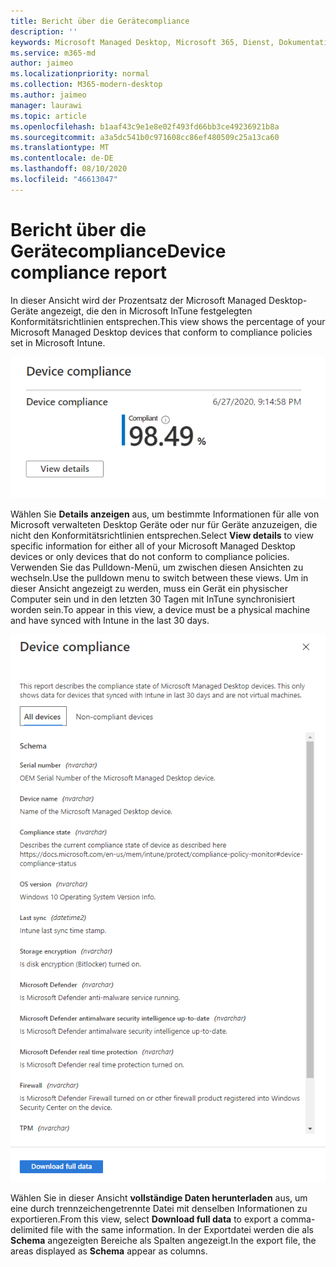 ```yaml
---
title: Bericht über die Gerätecompliance
description: ''
keywords: Microsoft Managed Desktop, Microsoft 365, Dienst, Dokumentation
ms.service: m365-md
author: jaimeo
ms.localizationpriority: normal
ms.collection: M365-modern-desktop
ms.author: jaimeo
manager: laurawi
ms.topic: article
ms.openlocfilehash: b1aaf43c9e1e8e02f493fd66bb3ce49236921b8a
ms.sourcegitcommit: a3a5dc541b0c971608cc86ef480509c25a13ca60
ms.translationtype: MT
ms.contentlocale: de-DE
ms.lasthandoff: 08/10/2020
ms.locfileid: "46613047"
---
```

# <a name="device-compliance-report"></a><span data-ttu-id="191b9-103">Bericht über die Gerätecompliance</span><span class="sxs-lookup"><span data-stu-id="191b9-103">Device compliance report</span></span>

<span data-ttu-id="191b9-104">In dieser Ansicht wird der Prozentsatz der Microsoft Managed Desktop-Geräte angezeigt, die den in Microsoft InTune festgelegten Konformitätsrichtlinien entsprechen.</span><span class="sxs-lookup"><span data-stu-id="191b9-104">This view shows the percentage of your Microsoft Managed Desktop devices that conform to compliance policies set in Microsoft Intune.</span></span>

![Bericht mit Prozentsatz der Geräte, die den Richtlinien entsprechen](../../media/mmd-device-compliance-percent.png)


<span data-ttu-id="191b9-106">Wählen Sie **Details anzeigen** aus, um bestimmte Informationen für alle von Microsoft verwalteten Desktop Geräte oder nur für Geräte anzuzeigen, die nicht den Konformitätsrichtlinien entsprechen.</span><span class="sxs-lookup"><span data-stu-id="191b9-106">Select **View details** to view specific information for either all of your Microsoft Managed Desktop devices or only devices that do not conform to compliance policies.</span></span> <span data-ttu-id="191b9-107">Verwenden Sie das Pulldown-Menü, um zwischen diesen Ansichten zu wechseln.</span><span class="sxs-lookup"><span data-stu-id="191b9-107">Use the pulldown menu to switch between these views.</span></span> <span data-ttu-id="191b9-108">Um in dieser Ansicht angezeigt zu werden, muss ein Gerät ein physischer Computer sein und in den letzten 30 Tagen mit InTune synchronisiert worden sein.</span><span class="sxs-lookup"><span data-stu-id="191b9-108">To appear in this view, a device must be a physical machine and have synced with Intune in the last 30 days.</span></span>

![Detailbereich mit Registerkarten für alle Geräte oder nicht konforme Geräte.](../../media/mmd-device-compliance-detail.png)

<span data-ttu-id="191b9-112">Wählen Sie in dieser Ansicht **vollständige Daten herunterladen** aus, um eine durch trennzeichengetrennte Datei mit denselben Informationen zu exportieren.</span><span class="sxs-lookup"><span data-stu-id="191b9-112">From this view, select **Download full data** to export a comma-delimited file with the same information.</span></span> <span data-ttu-id="191b9-113">In der Exportdatei werden die als **Schema** angezeigten Bereiche als Spalten angezeigt.</span><span class="sxs-lookup"><span data-stu-id="191b9-113">In the export file, the areas displayed as **Schema** appear as columns.</span></span>